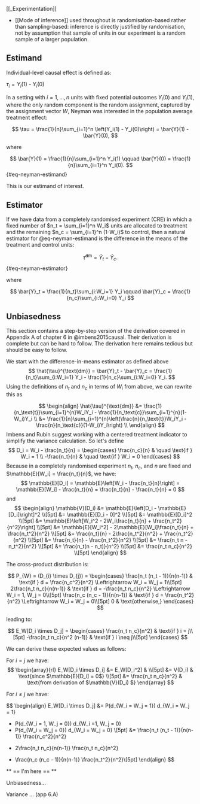 [[_Experimentation]]


- [[Mode of inference]] used throughout is randomisation-based rather than sampling-based: inference is directly justified by randomisation, not by assumption that sample of units in our experiment is a random sample of a larger population.


## Estimand

Individual-level causal effect is defined as:

$\tau_i = Y_i(1)$ - $Y_i(0)$

In a setting with $i = 1, \dots, n$ units with fixed potential outcomes $Y_i(0)$ and $Y_i(1)$, where the only random component is the random assignment, captured by the assignment vector $W$, Neyman was interested in the population average treatment effect:

$$
\tau = \frac{1}{n}\sum_{i=1}^n \left(Y_i(1) - Y_i(0)\right) = \bar{Y}(1) - \bar{Y}(0),
$$

where

$$
\bar{Y}(1) = \frac{1}{n}\sum_{i=1}^n Y_i(1) \qquad \bar{Y}(0) = \frac{1}{n}\sum_{i=1}^n Y_i(0).
$$
{#eq-neyman-estimand}

This is our estimand of interest.

## Estimator

If we have data from a completely randomised experiment (CRE) in which a fixed number of $n_t = \sum_{i=1}^n W_i$ units are allocated to treatment and the remaining $n_c = \sum_{i=1}^n (1-W_i)$ to control, then a natural estimator for @eq-neyman-estimand is the difference in the means of the treatment and control units:

$$
\hat{\tau}^{\text{dm}} = \bar{Y}_t - \bar{Y}_c.
$$ {#eq-neyman-estimator}

where

$$
\bar{Y}_t = \frac{1}{n_t}\sum_{i:W_i=1} Y_i \qquad \bar{Y}_c = \frac{1}{n_c}\sum_{i:W_i=0} Y_i
$$


## Unbiasedness

This section contains a step-by-step version of the derivation covered in Appendix A of chapter 6 in @imbens2015causal. Their derivation is complete but can be hard to follow. The derivation here remains tedious but should be easy to follow.

We start with the difference-in-means estimator as defined above
$$
\hat{\tau}^{\text{dm}} 
= \bar{Y}_t - \bar{Y}_c 
= \frac{1}{n_t}\sum_{i:W_i=1} Y_i - \frac{1}{n_c}\sum_{i:W_i=0} Y_i.
$$
Using the definitions of $n_t$ and $n_c$ in terms of $W_i$ from above, we can rewrite this as

$$
\begin{align}
\hat{\tau}^{\text{dm}}
&= \frac{1}{n_\text{t}}\sum_{i=1}^{n}W_iY_i - \frac{1}{n_\text{c}}\sum_{i=1}^{n}(1-W_i)Y_i \\
&= \frac{1}{n}\sum_{i=1}^{n}\left(\frac{n}{n_\text{t}}W_iY_i - \frac{n}{n_\text{c}}(1-W_i)Y_i\right) \\
\end{align}
$$
Imbens and Rubin suggest working with a centered treatment indicator to simplify the variance calculation. So let's define
$$
D_i = W_i - \frac{n_t}{n} = 
\begin{cases}
\frac{n_c}{n}   & \quad \text{if } W_i = 1 \\
-\frac{n_t}{n}  & \quad \text{if } W_i = 0
\end{cases}
$$
Because in a completely randomised experiment $n_t$, $n_c$, and $n$ are fixed and $\mathbb{E}[W_i] = \frac{n_t}{n}$, we have:
$$
\mathbb{E}[D_i]
= \mathbb{E}\left[W_i - \frac{n_t}{n}\right]
= \mathbb{E}[W_i] - \frac{n_t}{n}
= \frac{n_t}{n} - \frac{n_t}{n}
= 0
$$
and
$$
\begin{align}
\mathbb{V}(D_i) 
&= \mathbb{E}\left[D_i - \mathbb{E}[D_i]\right]^2 \\[5pt]
&= \mathbb{E}[D_i - 0]^2 \\[5pt]
&= \mathbb{E}[D_i]^2 \\[5pt]
&= \mathbb{E}\left[W_i^2 - 2W_i\frac{n_t}{n} + \frac{n_t^2}{n^2}\right] \\[5pt]
&= \mathbb{E}[W_i^2] - 2\mathbb{E}[W_i]\frac{n_t}{n} + \frac{n_t^2}{n^2} \\[5pt]
&= \frac{n_t}{n} - 2\frac{n_t^2}{n^2} + \frac{n_t^2}{n^2} \\[5pt]
&= \frac{n_t}{n} - \frac{n_t^2}{n^2} \\[5pt]
&= \frac{n_t n - n_t^2}{n^2} \\[5pt]
&= \frac{n_t(n - n_t)}{n^2} \\[5pt]
&= \frac{n_t n_c}{n^2} \\[5pt]
\end{align}
$$

The cross-product distribution is:

$$
P_{W} = (D_{i} \times D_{j}) =
\begin{cases} 
\frac{n_t (n_t - 1)}{n(n-1)} & 
\text{if } d = \frac{n_c^2}{n^2} \Leftrightarrow W_i = W_j = 1\\[5pt]
2\frac{n_t n_c}{n(n-1)} & 
\text{if } d = -\frac{n_t n_c}{n^2} \Leftrightarrow W_i = 1, W_j = 0\\[5pt]
\frac{n_c (n_c - 1)}{n(n-1)} & 
\text{if } d = \frac{n_t^2}{n^2} \Leftrightarrow W_i = W_j = 0\\[5pt]
0 & 
\text{otherwise,}
\end{cases}
$$

leading to:

$$ 
E_W[D_i \times D_j] = 
\begin{cases} 
\frac{n_t n_c}{n^2} & \text{if } i = j\\[5pt]
-\frac{n_t n_c}{n^2 (n-1)} & \text{if } i \neq j\\[5pt]
\end{cases}
$$

We can derive these expected values as follows:

For $i = j$ we have:
$$
\begin{array}{rl}
E_W[D_i \times D_i]
&= E_W[D_i^2] & \\[5pt]
&= V(D_i) & \text{since $\mathbb{E}[D_i] = 0$} \\[5pt]
&= \frac{n_t n_c}{n^2} & \text{from derivation of $\mathbb{V}(D_i)
$}
\end{array}
$$


For $i \neq j$ we have:

$$
\begin{align}
E_W[D_i \times D_j]
&= P(d_{W_i = W_j = 1}) d_{W_i = W_j = 1}
+ P(d_{W_i = 1, W_j = 0}) d_{W_i =1,  W_j = 0}
+ P(d_{W_i = W_j = 0}) d_{W_i = W_j = 0} \\[5pt]
&= \frac{n_t (n_t - 1)}{n(n-1)} \frac{n_c^2}{n^2}
- 2\frac{n_t n_c}{n(n-1)} \frac{n_t n_c}{n^2}
+ \frac{n_c (n_c - 1)}{n(n-1)} \frac{n_t^2}{n^2}\\[5pt]
\end{align}
$$

** == I'm here == **




Unbiasedness...

Variance ... (app 6.A)
